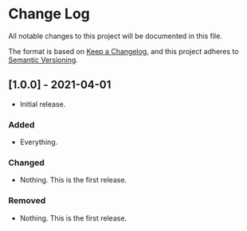# Change Log
All notable changes to this project will be documented in this file.

The format is based on [Keep a Changelog](https://keepachangelog.com/en/1.0.0/),
and this project adheres to [Semantic Versioning](https://semver.org/spec/v2.0.0.html).

## [1.0.0] - 2021-04-01
- Initial release.

### Added
- Everything.

### Changed
- Nothing. This is the first release.

### Removed
- Nothing. This is the first release.

